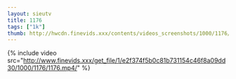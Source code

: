 ```yaml
--- 
layout: sieutv
title: 1176
tags: ["1k"]
thumb: http://hwcdn.finevids.xxx/contents/videos_screenshots/1000/1176/preview.mp4.jpg
---
```

{% include video src="http://www.finevids.xxx/get_file/1/e2f374f5b0c81b731154c46f8a09dd30/1000/1176/1176.mp4/" %} 
